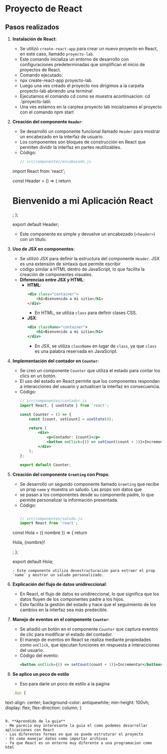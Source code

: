 # Proyecto de React

## Pasos realizados

1. **Instalación de React**:
   - Se utilizó `create-react-app` para crear un nuevo proyecto en React, en este caso, llamado `proyecto-lab`. 
   - Este comando inicializa un entorno de desarrollo con configuraciones predeterminadas que simplifican el inicio de proyectos de React.
   - Comando ejecutado:
   - npx create-react-app proyecto-lab
   - Luego una ves creado el proyecto nos dirigimos a la carpeta proyecto-lab abriendo una terminal
   - Ejecutamos el comando cd como se muestra acontinuacion: cd .\proyecto-lab\
   - Una ves estamos en la carptea proyecto lab inicializamos el proyecto con el comando npm start

2. **Creación del componente `Header`**:
   - Se desarrolló un componente funcional llamado `Header` para mostrar un encabezado en la interfaz de usuario. 
   - Los componentes son bloques de construcción en React que permiten dividir la interfaz en partes reutilizables.
   - Código:
     ```jsx
     // src/componentes/encabezado.js
    import React from 'react';

    const Header = () => {
     return <h1>Bienvenido a mi Aplicación React</h1>;
      };

      export default Header;

   - Este componente es simple y devuelve un encabezado (`<header>`) con un título. 

3. **Uso de JSX en componentes**:
   - Se utilizó JSX para definir la estructura del componente `Header`. JSX es una extensión de sintaxis que permite escribir 
   - código similar a HTML dentro de JavaScript, lo que facilita la creación de componentes visuales.
   - **Diferencias entre JSX y HTML**:
     - **HTML**:
       ```html
       <div class="container">
           <h1>Bienvenido a mi sitio</h1>
       </div>
       ```
       - En HTML, se utiliza `class` para definir clases CSS.
     - **JSX**:
       ```jsx
       <div className="container">
           <h1>Bienvenido a mi sitio</h1>
       </div>
       ```
       - En JSX, se utiliza `className` en lugar de `class`, ya que `class` es una palabra reservada en JavaScript.

4. **Implementación del contador en `Counter`**:
   - Se creó un componente `Counter` que utiliza el estado para contar los clics en un botón. 
   - El uso del estado en React permite que los componentes respondan a interacciones del usuario y actualicen la interfaz en consecuencia.
   - Código:
     ```jsx
     // src/componentes/contador.js
     import React, { useState } from 'react';

     const Counter = () => {
         const [count, setCount] = useState(0);

         return (
             <div>
                 <p>Contador: {count}</p>
                 <button onClick={() => setCount(count + 1)}>Incrementar</button>
             </div>
         );
     };

     export default Counter;
     ```

5. **Creación del componente `Greeting` con Props**:
   - Se desarrolló un segundo componente llamado `Greeting` que recibe un prop `name` y muestra un saludo. Las props son datos que 
   - se pasan a los componentes desde su componente padre, lo que permite personalizar la información presentada.
   - Código:
     ```jsx

     // src/componentes/saludo.js
     import React from 'react';
    const Hola = ({ nombre }) => {
    return <p>Hola, {nombre}!</p>;
    };
  
    export default Hola;
     ```
   - Este componente utiliza desestructuración para extraer el prop `name` y mostrar un saludo personalizado.

6. **Explicación del flujo de datos unidireccional**:
   - En React, el flujo de datos es unidireccional, lo que significa que los datos fluyen de los componentes padre a los hijos. 
   - Esto facilita la gestión del estado y hace que el seguimiento de los cambios en la interfaz sea más predecible.

7. **Manejo de eventos en el componente `Counter`**:
   - Se añadió un botón en el componente `Counter` que captura eventos de clic para modificar el estado del contador. 
   - El manejo de eventos en React se realiza mediante propiedades como `onClick`, que ejecutan funciones en respuesta a interacciones del usuario.
   - Código del evento:
     ```jsx
     <button onClick={() => setCount(count + 1)}>Incrementar</button>
     ```

  <!-- // src/componentes/App.css -->
8. **Se aplico un poco de estilo**
   - Eso para darle un poco de estilo a la pagina

    ```jsx
    .App {
  text-align: center;
  background-color: antiquewhite;
  min-height: 100vh;
  display: flex;
  flex-direction: column;
  }
  ```

9. **Aprendido de la guia**
  - Me parecio muy interesante la guia el como podemos desarrollar aplicaciones con React
  - Las diferentes formas en que se puede estruturar el proyecto
  - En como manejar datos como importar archivos
  - Ya que React es un enterno muy diferente a una programacion como html